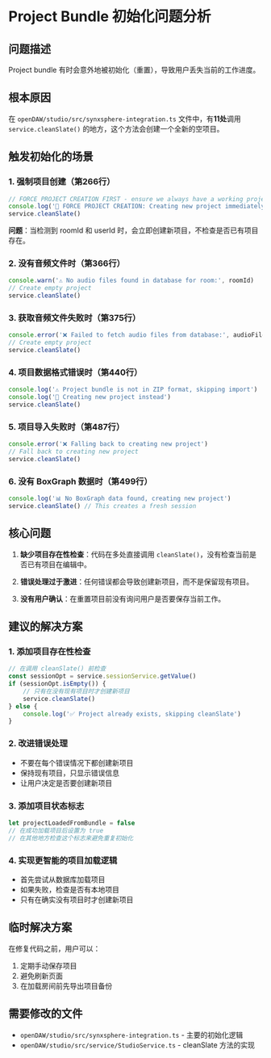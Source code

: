 # Project Bundle 初始化问题分析

## 问题描述
Project bundle 有时会意外地被初始化（重置），导致用户丢失当前的工作进度。

## 根本原因
在 `openDAW/studio/src/synxsphere-integration.ts` 文件中，有**11处**调用 `service.cleanSlate()` 的地方，这个方法会创建一个全新的空项目。

## 触发初始化的场景

### 1. 强制项目创建（第266行）
```typescript
// FORCE PROJECT CREATION FIRST - ensure we always have a working project
console.log('🚀 FORCE PROJECT CREATION: Creating new project immediately')
service.cleanSlate()
```
**问题**：当检测到 roomId 和 userId 时，会立即创建新项目，不检查是否已有项目存在。

### 2. 没有音频文件时（第366行）
```typescript
console.warn('⚠️ No audio files found in database for room:', roomId)
// Create empty project
service.cleanSlate()
```

### 3. 获取音频文件失败时（第375行）
```typescript
console.error('❌ Failed to fetch audio files from database:', audioFilesResponse.status)
// Create empty project
service.cleanSlate()
```

### 4. 项目数据格式错误时（第440行）
```typescript
console.log('⚠️ Project bundle is not in ZIP format, skipping import')
console.log('📝 Creating new project instead')
service.cleanSlate()
```

### 5. 项目导入失败时（第487行）
```typescript
console.error('❌ Falling back to creating new project')
// Fall back to creating new project
service.cleanSlate()
```

### 6. 没有 BoxGraph 数据时（第499行）
```typescript
console.log('📊 No BoxGraph data found, creating new project')
service.cleanSlate() // This creates a fresh session
```

## 核心问题

1. **缺少项目存在性检查**：代码在多处直接调用 `cleanSlate()`，没有检查当前是否已有项目在编辑中。

2. **错误处理过于激进**：任何错误都会导致创建新项目，而不是保留现有项目。

3. **没有用户确认**：在重置项目前没有询问用户是否要保存当前工作。

## 建议的解决方案

### 1. 添加项目存在性检查
```typescript
// 在调用 cleanSlate() 前检查
const sessionOpt = service.sessionService.getValue()
if (sessionOpt.isEmpty()) {
    // 只有在没有现有项目时才创建新项目
    service.cleanSlate()
} else {
    console.log('✅ Project already exists, skipping cleanSlate')
}
```

### 2. 改进错误处理
- 不要在每个错误情况下都创建新项目
- 保持现有项目，只显示错误信息
- 让用户决定是否要创建新项目

### 3. 添加项目状态标志
```typescript
let projectLoadedFromBundle = false
// 在成功加载项目后设置为 true
// 在其他地方检查这个标志来避免重复初始化
```

### 4. 实现更智能的项目加载逻辑
- 首先尝试从数据库加载项目
- 如果失败，检查是否有本地项目
- 只有在确实没有项目时才创建新项目

## 临时解决方案

在修复代码之前，用户可以：
1. 定期手动保存项目
2. 避免刷新页面
3. 在加载房间前先导出项目备份

## 需要修改的文件
- `openDAW/studio/src/synxsphere-integration.ts` - 主要的初始化逻辑
- `openDAW/studio/src/service/StudioService.ts` - cleanSlate 方法的实现 